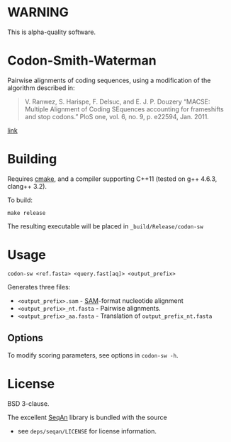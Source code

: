 # WARNING

This is alpha-quality software.

# Codon-Smith-Waterman

Pairwise alignments of coding sequences, using a modification of the algorithm described in:

> V. Ranwez, S. Harispe, F. Delsuc, and E. J. P. Douzery 
> “MACSE: Multiple Alignment of Coding SEquences accounting for frameshifts and stop codons.” 
> PloS one, vol. 6, no. 9, p. e22594, Jan. 2011.

[link](http://dx.doi.org/10.1371/journal.pone.0022594)

# Building

Requires [cmake](http://www.cmake.org), and a compiler supporting C++11 (tested on g++ 4.6.3, clang++ 3.2).

To build:

    make release

The resulting executable will be placed in `_build/Release/codon-sw`

# Usage

    codon-sw <ref.fasta> <query.fast[aq]> <output_prefix>

Generates three files:

* `<output_prefix>.sam` - [SAM](http://samtools.sourceforge.net/)-format nucleotide alignment
* `<output_prefix>_nt.fasta` - Pairwise alignments.
* `<output_prefix>_aa.fasta` - Translation of `output_prefix_nt.fasta`

## Options

To modify scoring parameters, see options in `codon-sw -h`.

# License

BSD 3-clause.

The excellent [SeqAn](http://www.seqan.de/) library is bundled with the source
- see `deps/seqan/LICENSE` for license information.
